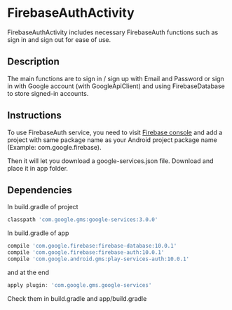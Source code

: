 # FirebaseAuthActivity

FirebaseAuthActivity includes necessary FirebaseAuth functions such as sign in and sign out for ease of use.

Description
-----------

The main functions are to sign in / sign up with Email and Password 
or sign in with Google account (with GoogleApiClient) 
and using FirebaseDatabase to store signed-in accounts.

Instructions
------------

To use FirebaseAuth service, you need to visit [Firebase console][1]
and add a project with same package name as your Android project 
package name (Example: com.google.firebase).

Then it will let you download a google-services.json file.
Download and place it in app folder.

Dependencies
-----------------

In build.gradle of project

```groovy
classpath 'com.google.gms:google-services:3.0.0'
```

In build.gradle of app

```groovy
compile 'com.google.firebase:firebase-database:10.0.1'
compile 'com.google.firebase:firebase-auth:10.0.1'
compile 'com.google.android.gms:play-services-auth:10.0.1'
```

and at the end

```groovy
apply plugin: 'com.google.gms.google-services'
```

Check them in build.gradle and app/build.gradle

[1]: https://console.firebase.google.com/
